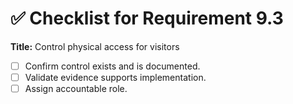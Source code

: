 # ✅ Checklist for Requirement 9.3

**Title:** Control physical access for visitors

- [ ] Confirm control exists and is documented.
- [ ] Validate evidence supports implementation.
- [ ] Assign accountable role.

